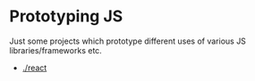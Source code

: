 # Prototyping JS

Just some projects which prototype different uses of various JS libraries/frameworks etc.

- [./react](./react)
